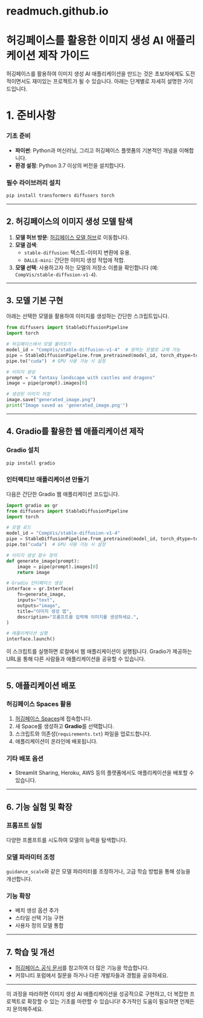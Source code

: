 # readmuch.github.io


# 허깅페이스를 활용한 이미지 생성 AI 애플리케이션 제작 가이드

허깅페이스를 활용하여 이미지 생성 AI 애플리케이션을 만드는 것은 초보자에게도 도전적이면서도 재미있는 프로젝트가 될 수 있습니다. 아래는 단계별로 자세히 설명한 가이드입니다.

# **1. 준비사항**

### **기초 준비**
- **파이썬**: Python과 머신러닝, 그리고 허깅페이스 플랫폼의 기본적인 개념을 이해합니다.
- **환경 설정**: Python 3.7 이상의 버전을 설치합니다.

### **필수 라이브러리 설치**
```bash
pip install transformers diffusers torch
```

---

## **2. 허깅페이스의 이미지 생성 모델 탐색**

1. **모델 허브 방문**: [허깅페이스 모델 허브](https://huggingface.co/models)로 이동합니다.
2. **모델 검색**:
   - `stable-diffusion`: 텍스트-이미지 변환에 유용.
   - `DALLE-mini`: 간단한 이미지 생성 작업에 적합.
3. **모델 선택**: 사용하고자 하는 모델의 저장소 이름을 확인합니다 (예: `CompVis/stable-diffusion-v1-4`).

---

## **3. 모델 기본 구현**

아래는 선택한 모델을 활용하여 이미지를 생성하는 간단한 스크립트입니다.

```python
from diffusers import StableDiffusionPipeline
import torch

# 허깅페이스에서 모델 불러오기
model_id = "CompVis/stable-diffusion-v1-4"  # 원하는 모델로 교체 가능
pipe = StableDiffusionPipeline.from_pretrained(model_id, torch_dtype=torch.float16)
pipe.to("cuda")  # GPU 사용 가능 시 설정

# 이미지 생성
prompt = "A fantasy landscape with castles and dragons"
image = pipe(prompt).images[0]

# 생성된 이미지 저장
image.save("generated_image.png")
print("Image saved as 'generated_image.png'")
```

---

## **4. Gradio를 활용한 웹 애플리케이션 제작**

### **Gradio 설치**
```bash
pip install gradio
```

### **인터랙티브 애플리케이션 만들기**
다음은 간단한 Gradio 웹 애플리케이션 코드입니다.

```python
import gradio as gr
from diffusers import StableDiffusionPipeline
import torch

# 모델 로드
model_id = "CompVis/stable-diffusion-v1-4"
pipe = StableDiffusionPipeline.from_pretrained(model_id, torch_dtype=torch.float16)
pipe.to("cuda")  # GPU 사용 가능 시 설정

# 이미지 생성 함수 정의
def generate_image(prompt):
    image = pipe(prompt).images[0]
    return image

# Gradio 인터페이스 생성
interface = gr.Interface(
    fn=generate_image,
    inputs="text",
    outputs="image",
    title="이미지 생성 앱",
    description="프롬프트를 입력해 이미지를 생성하세요.",
)

# 애플리케이션 실행
interface.launch()
```

이 스크립트를 실행하면 로컬에서 웹 애플리케이션이 실행됩니다. Gradio가 제공하는 URL을 통해 다른 사람들과 애플리케이션을 공유할 수 있습니다.

---

## **5. 애플리케이션 배포**

### **허깅페이스 Spaces 활용**
1. [허깅페이스 Spaces](https://huggingface.co/spaces)에 접속합니다.
2. 새 Space를 생성하고 **Gradio**를 선택합니다.
3. 스크립트와 의존성(`requirements.txt`) 파일을 업로드합니다.
4. 애플리케이션이 온라인에 배포됩니다.

### **기타 배포 옵션**
- Streamlit Sharing, Heroku, AWS 등의 플랫폼에서도 애플리케이션을 배포할 수 있습니다.

---

## **6. 기능 실험 및 확장**

### **프롬프트 실험**
다양한 프롬프트를 시도하여 모델의 능력을 탐색합니다.

### **모델 파라미터 조정**
`guidance_scale`와 같은 모델 파라미터를 조정하거나, 고급 학습 방법을 통해 성능을 개선합니다.

### **기능 확장**
- 배치 생성 옵션 추가
- 스타일 선택 기능 구현
- 사용자 정의 모델 통합

---

## **7. 학습 및 개선**

- [허깅페이스 공식 문서](https://huggingface.co/docs)를 참고하여 더 많은 기능을 학습합니다.
- 커뮤니티 포럼에서 질문을 하거나 다른 개발자들과 경험을 공유하세요.

---

이 과정을 따라하면 이미지 생성 AI 애플리케이션을 성공적으로 구현하고, 더 복잡한 프로젝트로 확장할 수 있는 기초를 마련할 수 있습니다! 추가적인 도움이 필요하면 언제든지 문의해주세요.
```
